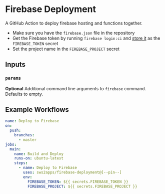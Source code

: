 # Firebase Deployment

A GitHub Action to deploy firebase hosting and functions together.

- Make sure you have the `firebase.json` file in the repository
- Get the Firebase token by running `firebase login:ci` and [store it](https://help.github.com/en/articles/virtual-environments-for-github-actions#creating-and-using-secrets-encrypted-variables) as the `FIREBASE_TOKEN` secret
- Set the project name in the `FIREBASE_PROJECT` secret

## Inputs

### `params`

**Optional** Additional command line arguments to `firebase` command. Defaults to empty.

## Example Workflows

```yaml
name: Deploy to Firebase
on:
  push:
    branches:
      - master
jobs:
  main:
    name: Build and Deploy
    runs-on: ubuntu-latest
    steps:
      - name: Deploy to Firebase
        uses: sws2apps/firebase-deployment@[--pin--]
        env:
          FIREBASE_TOKEN: ${{ secrets.FIREBASE_TOKEN }}
          FIREBASE_PROJECT: ${{ secrets.FIREBASE_PROJECT }}
```
